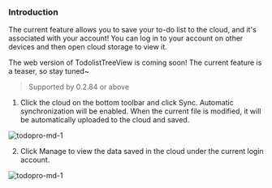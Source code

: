 ### Introduction

The current feature allows you to save your to-do list to the cloud, and it's associated with your account! You can log in to your account on other devices and then open cloud storage to view it.

The web version of TodolistTreeView is coming soon! The current feature is a teaser, so stay tuned~

> Supported by 0.2.84 or above

1. Click the cloud on the bottom toolbar and click Sync. Automatic synchronization will be enabled. When the current file is modified, it will be automatically uploaded to the cloud and saved.

![todopro-md-1](https://saber2pr.top/MyWeb/resource/image/todolistpro-cloudsync-1.png)

2. Click Manage to view the data saved in the cloud under the current login account.

![todopro-md-1](https://saber2pr.top/MyWeb/resource/image/todolistpro-cloudsync-2.png)
